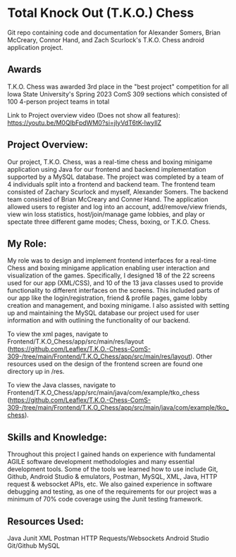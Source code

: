 # Total Knock Out (T.K.O.) Chess
Git repo containing code and documentation for Alexander Somers, Brian McCreary, Connor Hand, and Zach Scurlock's T.K.O. Chess android application project.

## Awards
T.K.O. Chess was awarded 3rd place in the "best project" competition for all Iowa State University's Spring 2023 ComS 309 sections which consisted of 100 4-person project teams in total

Link to Project overview video (Does not show all features): https://youtu.be/M0QlbFpdWM0?si=jIyVdT6tK-lwyIlZ 

## Project Overview:
Our project, T.K.O. Chess, was a real-time chess and boxing minigame application using Java for our frontend and backend implementation supported by a MySQL database. The project was completed by a team of 4 individuals split into a frontend and backend team. The frontend team consisted of Zachary Scurlock and myself, Alexander Somers. The backend team consisted of Brian McCreary and Conner Hand. The application allowed users to register and log into an account, add/remove/view friends, view win loss statistics, host/join/manage game lobbies, and play or spectate three different game modes; Chess, boxing, or T.K.O. Chess.

## My Role:
My role was to design and implement frontend interfaces for a real-time Chess and boxing minigame application enabling user interaction and visualization of the games. Specifically, I designed 18 of the 22 screens used for our app (XML/CSS), and 10 of the 13 java classes used to provide functionality to different interfaces on the screens. This included parts of our app like the login/registration, friend & profile pages, game lobby creation and management, and boxing minigame. I also assisted with setting up and maintaining the MySQL database our project used for user information and with outlining the functionality of our backend.

To view the xml pages, navigate to Frontend/T.K.O_Chess/app/src/main/res/layout (https://github.com/Leaflex/T.K.O.-Chess-ComS-309-/tree/main/Frontend/T.K.O_Chess/app/src/main/res/layout). Other resources used on the design of the frontend screen are found one directory up in /res. 

To view the Java classes, navigate to Frontend/T.K.O_Chess/app/src/main/java/com/example/tko_chess (https://github.com/Leaflex/T.K.O.-Chess-ComS-309-/tree/main/Frontend/T.K.O_Chess/app/src/main/java/com/example/tko_chess). 

## Skills and Knowledge:
Throughout this project I gained hands on experience with fundamental AGILE software development methodologies and many essential development tools. Some of the tools we learned how to use include Git, Github, Android Studio & emulators, Postman, MySQL, XML, Java, HTTP request & websocket APIs, etc. We also gained experience in software debugging and testing, as one of the requirements for our project was a minimum of 70% code coverage using the Junit testing framework. 

## Resources Used:
Java
Junit
XML
Postman
HTTP Requests/Websockets
Android Studio
Git/Github
MySQL

